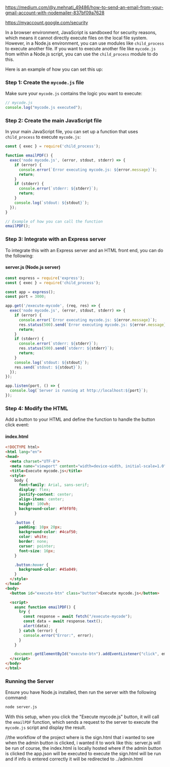 https://medium.com/@y.mehnati_49486/how-to-send-an-email-from-your-gmail-account-with-nodemailer-837bf09a7628

https://myaccount.google.com/security

In a browser environment, JavaScript is sandboxed for security reasons, which means it cannot directly execute files on the local file system. However, in a Node.js environment, you can use modules like `child_process` to execute another file. If you want to execute another file like `mycode.js` from within a Node.js script, you can use the `child_process` module to do this.

Here is an example of how you can set this up:

### Step 1: Create the `mycode.js` file

Make sure your `mycode.js` contains the logic you want to execute:

```javascript
// mycode.js
console.log("mycode.js executed");
```

### Step 2: Create the main JavaScript file

In your main JavaScript file, you can set up a function that uses `child_process` to execute `mycode.js`:

```javascript
const { exec } = require('child_process');

function emailPDF() {
  exec('node mycode.js', (error, stdout, stderr) => {
    if (error) {
      console.error(`Error executing mycode.js: ${error.message}`);
      return;
    }
    if (stderr) {
      console.error(`stderr: ${stderr}`);
      return;
    }
    console.log(`stdout: ${stdout}`);
  });
}

// Example of how you can call the function
emailPDF();
```

### Step 3: Integrate with an Express server

To integrate this with an Express server and an HTML front end, you can do the following:

#### server.js (Node.js server)

```javascript
const express = require('express');
const { exec } = require('child_process');

const app = express();
const port = 3000;

app.get('/execute-mycode', (req, res) => {
  exec('node mycode.js', (error, stdout, stderr) => {
    if (error) {
      console.error(`Error executing mycode.js: ${error.message}`);
      res.status(500).send(`Error executing mycode.js: ${error.message}`);
      return;
    }
    if (stderr) {
      console.error(`stderr: ${stderr}`);
      res.status(500).send(`stderr: ${stderr}`);
      return;
    }
    console.log(`stdout: ${stdout}`);
    res.send(`stdout: ${stdout}`);
  });
});

app.listen(port, () => {
  console.log(`Server is running at http://localhost:${port}`);
});
```

### Step 4: Modify the HTML

Add a button to your HTML and define the function to handle the button click event:

#### index.html

```html
<!DOCTYPE html>
<html lang="en">
<head>
  <meta charset="UTF-8">
  <meta name="viewport" content="width=device-width, initial-scale=1.0">
  <title>Execute mycode.js</title>
  <style>
    body {
      font-family: Arial, sans-serif;
      display: flex;
      justify-content: center;
      align-items: center;
      height: 100vh;
      background-color: #f0f0f0;
    }

    .button {
      padding: 10px 20px;
      background-color: #4caf50;
      color: white;
      border: none;
      cursor: pointer;
      font-size: 16px;
    }

    .button:hover {
      background-color: #45a049;
    }
  </style>
</head>
<body>
  <button id="execute-btn" class="button">Execute mycode.js</button>

  <script>
    async function emailPDF() {
      try {
        const response = await fetch("/execute-mycode");
        const data = await response.text();
        alert(data);
      } catch (error) {
        console.error("Error:", error);
      }
    }

    document.getElementById("execute-btn").addEventListener("click", emailPDF);
  </script>
</body>
</html>
```

### Running the Server

Ensure you have Node.js installed, then run the server with the following command:

```sh
node server.js
```

With this setup, when you click the "Execute mycode.js" button, it will call the `emailPDF` function, which sends a request to the server to execute the `mycode.js` script and display the result.


//the workflow of the project
where is the sign.html that i wanted to see when the admin button is clicked, i wanted it to work like this: server.js will be run of course, the index.html is locally hosted where if the admin button is clicked the app.json will be executed to execute the sign.html will be run and if info is entered correctly it will be redirected to ../admin.html
